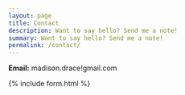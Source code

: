 ```yaml
---
layout: page
title: Contact
description: Want to say hello? Send me a note!
summary: Want to say hello? Send me a note!
permalink: /contact/
---
```


**Email:** madison.drace!gmail.com

{% include form.html %}
